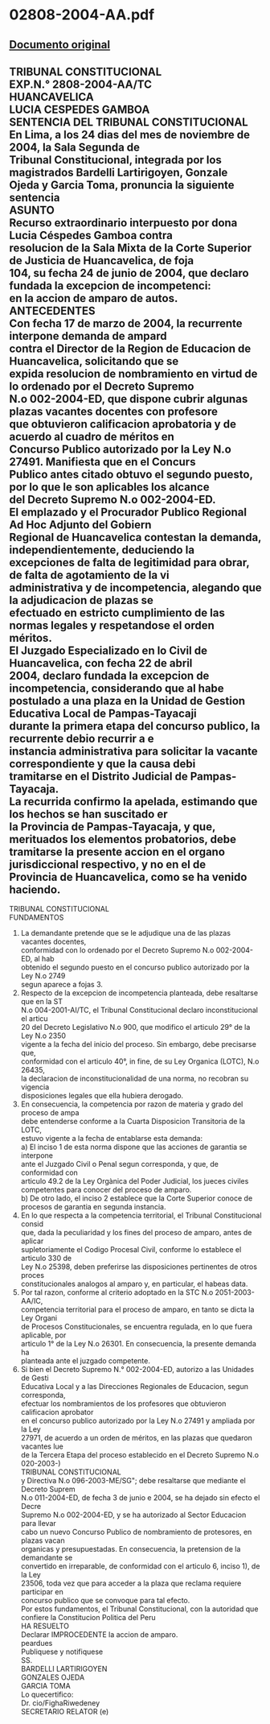 
02808-2004-AA.pdf
=================
  
[Documento original](https://tc.gob.pe/jurisprudencia/2005/02808-2004-AA.pdf)  
---  
TRIBUNAL CONSTITUCIONAL  
EXP.N.° 2808-2004-AA/TC  
HUANCAVELICA  
LUCIA CESPEDES GAMBOA  
SENTENCIA DEL TRIBUNAL CONSTITUCIONAL  
En Lima, a los 24 dias del mes de noviembre de 2004, la Sala Segunda de  
Tribunal Constitucional, integrada por los magistrados Bardelli Lartirigoyen, Gonzale  
Ojeda y Garcia Toma, pronuncia la siguiente sentencia  
ASUNTO  
Recurso extraordinario interpuesto por dona Lucia Céspedes Gamboa contra  
resolucion de la Sala Mixta de la Corte Superior de Justicia de Huancavelica, de foja  
104, su fecha 24 de junio de 2004, que declaro fundada la excepcion de incompetenci:  
en la accion de amparo de autos.  
ANTECEDENTES  
Con fecha 17 de marzo de 2004, la recurrente interpone demanda de ampard  
contra el Director de la Region de Educacion de Huancavelica, solicitando que se  
expida resolucion de nombramiento en virtud de lo ordenado por el Decreto Supremo  
N.o 002-2004-ED, que dispone cubrir algunas plazas vacantes docentes con profesore  
que obtuvieron calificacion aprobatoria y de acuerdo al cuadro de méritos en  
Concurso Publico autorizado por la Ley N.o 27491. Manifiesta que en el Concurs  
Publico antes citado obtuvo el segundo puesto, por lo que le son aplicables los alcance  
del Decreto Supremo N.o 002-2004-ED.  
El emplazado y el Procurador Publico Regional Ad Hoc Adjunto del Gobiern  
Regional de Huancavelica contestan la demanda, independientemente, deduciendo la  
excepciones de falta de legitimidad para obrar, de falta de agotamiento de la vi  
administrativa y de incompetencia, alegando que la adjudicacion de plazas se  
efectuado en estricto cumplimiento de las normas legales y respetandose el orden  
méritos.  
El Juzgado Especializado en lo Civil de Huancavelica, con fecha 22 de abril  
2004, declaro fundada la excepcion de incompetencia, considerando que al habe  
postulado a una plaza en la Unidad de Gestion Educativa Local de Pampas-Tayacaji  
durante la primera etapa del concurso publico, la recurrente debio recurrir a e  
instancia administrativa para solicitar la vacante correspondiente y que la causa debi  
tramitarse en el Distrito Judicial de Pampas-Tayacaja.  
La recurrida confirmo la apelada, estimando que los hechos se han suscitado er  
la Provincia de Pampas-Tayacaja, y que, merituados los elementos probatorios, debe  
tramitarse la presente accion en el organo jurisdiccional respectivo, y no en el de  
Provincia de Huancavelica, como se ha venido haciendo.  
-  
TRIBUNAL CONSTITUCIONAL  
FUNDAMENTOS  
1. La demandante pretende que se le adjudique una de las plazas vacantes docentes,  
conformidad con lo ordenado por el Decreto Supremo N.o 002-2004-ED, al hab  
obtenido el segundo puesto en el concurso publico autorizado por la Ley N.o 2749  
segun aparece a fojas 3.  
2. Respecto de la excepcion de incompetencia planteada, debe resaltarse que en la ST  
N.o 004-2001-AI/TC, el Tribunal Constitucional declaro inconstitucional el articu  
20 del Decreto Legislativo N.o 900, que modifico el articulo 29° de la Ley N.o 2350  
vigente a la fecha del inicio del proceso. Sin embargo, debe precisarse que,  
conformidad con el articulo 40°, in fine, de su Ley Organica (LOTC), N.o 26435,  
la declaracion de inconstitucionalidad de una norma, no recobran su vigencia  
disposiciones legales que ella hubiera derogado.  
3. En consecuencia, la competencia por razon de materia y grado del proceso de ampa  
debe entenderse conforme a la Cuarta Disposicion Transitoria de la LOTC,  
estuvo vigente a la fecha de entablarse esta demanda:  
a) El inciso 1 de esta norma dispone que las acciones de garantia se interpone  
ante el Juzgado Civil o Penal segun corresponda, y que, de conformidad con  
articulo 49.2 de la Ley Orgànica del Poder Judicial, los jueces civiles  
competentes para conocer del proceso de amparo.  
b) De otro lado, el inciso 2 establece que la Corte Superior conoce de  
procesos de garantia en segunda instancia.  
4. En lo que respecta a la competencia territorial, el Tribunal Constitucional consid  
que, dada la peculiaridad y los fines del proceso de amparo, antes de aplicar  
supletoriamente el Codigo Procesal Civil, conforme lo establece el articulo 330 de  
Ley N.o 25398, deben preferirse las disposiciones pertinentes de otros proces  
constitucionales analogos al amparo y, en particular, el habeas data.  
5. Por tal razon, conforme al criterio adoptado en la STC N.o 2051-2003-AA/IC,  
competencia territorial para el proceso de amparo, en tanto se dicta la Ley Organi  
de Procesos Constitucionales, se encuentra regulada, en lo que fuera aplicable, por  
articulo 1° de la Ley N.o 26301. En consecuencia, la presente demanda ha  
planteada ante el juzgado competente.  
6. Si bien el Decreto Supremo N.° 002-2004-ED, autorizo a las Unidades de Gesti  
Educativa Local y a las Direcciones Regionales de Educacion, segun corresponda,  
efectuar los nombramientos de los profesores que obtuvieron calificacion aprobator  
en el concurso publico autorizado por la Ley N.o 27491 y ampliada por la Ley  
27971, de acuerdo a un orden de méritos, en las plazas que quedaron vacantes lue  
de la Tercera Etapa del proceso establecido en el Decreto Supremo N.o 020-2003-)  
TRIBUNAL CONSTITUCIONAL  
y Directiva N.o 096-2003-ME/SG"; debe resaltarse que mediante el Decreto Suprem  
N.o 011-2004-ED, de fecha 3 de junio e 2004, se ha dejado sin efecto el Decre  
Supremo N.o 002-2004-ED, y se ha autorizado al Sector Educacion para llevar  
cabo un nuevo Concurso Publico de nombramiento de protesores, en plazas vacan  
organicas y presupuestadas. En consecuencia, la pretension de la demandante se  
convertido en irreparable, de conformidad con el articulo 6, inciso 1), de la Ley  
23506, toda vez que para acceder a la plaza que reclama requiere participar en  
concurso publico que se convoque para tal efecto.  
Por estos fundamentos, el Tribunal Constitucional, con la autoridad que  
confiere la Constitucion Politica del Peru  
HA RESUELTO  
Declarar IMPROCEDENTE la accion de amparo.  
peardues  
Publiquese y notifiquese  
SS.  
BARDELLI LARTIRIGOYEN  
GONZALES OJEDA  
GARCIA TOMA  
Lo quecertifico:  
Dr. cio/FighaRiwedeney  
SECRETARIO RELATOR (e)